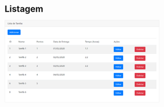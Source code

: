 # Listagem
![alt text](https://raw.githubusercontent.com/samuel-oldra/CadastroDeTarefas/main/README_IMGS/lista.png)
